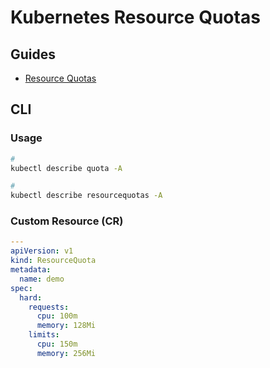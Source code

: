 # Kubernetes Resource Quotas

## Guides

- [Resource Quotas](https://kubernetes.io/docs/concepts/policy/resource-quotas/)

## CLI

### Usage

```sh
#
kubectl describe quota -A

#
kubectl describe resourcequotas -A
```

### Custom Resource (CR)

```yaml
---
apiVersion: v1
kind: ResourceQuota
metadata:
  name: demo
spec:
  hard:
    requests:
      cpu: 100m
      memory: 128Mi
    limits:
      cpu: 150m
      memory: 256Mi
```
